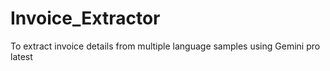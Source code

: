 # Invoice_Extractor
To extract invoice details from multiple language samples using Gemini pro latest
